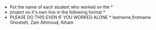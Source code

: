 * Put the name of each student who worked on the *
* project on it's own line in the following format *
* PLEASE DO THIS EVEN IF YOU WORKED ALONE *
lastname,firstname
Ghosheh, Zain
Alhmoud, Aiham